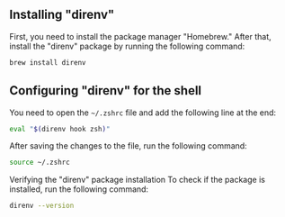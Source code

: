 ## Installing "direnv"
First, you need to install the package manager "Homebrew."
After that, install the "direnv" package by running the following command:
```bash
brew install direnv
```

## Configuring "direnv" for the shell
You need to open the `~/.zshrc` file and add the following line at the end:
```bash
eval "$(direnv hook zsh)"
```

After saving the changes to the file, run the following command:
```bash
source ~/.zshrc
```

Verifying the "direnv" package installation
To check if the package is installed, run the following command:
```bash
direnv --version
```